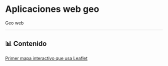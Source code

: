 # Aplicaciones web geo

Geo web

---

## 📊 Contenido

[Primer mapa interactivo que usa Leaflet](01/leaflet_primer.html)


